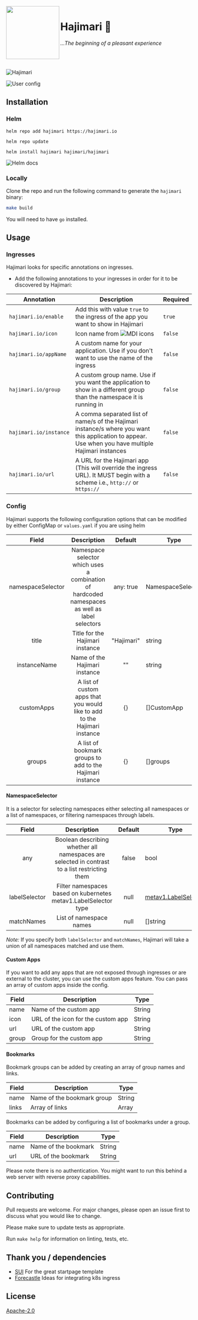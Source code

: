<img src="https://raw.githubusercontent.com/toboshii/hajimari/main/docs/static/img/logo.png" align="left" height="144px"/>

# Hajimari :sunrise:
*...The beginning of a pleasant experience*

<br />
<br />

![Hajimari](https://raw.githubusercontent.com/toboshii/hajimari/main/docs/static/img/screen01.png)

![User config](https://raw.githubusercontent.com/toboshii/hajimari/main/docs/static/img/screen02.png)

## Installation

### Helm

`helm repo add hajimari https://hajimari.io`

`helm repo update`

`helm install hajimari hajimari/hajimari`

![Helm docs](charts/hajimari)

### Locally

Clone the repo and run the following command to generate the `hajimari` binary:

```bash
make build
```

You will need to have `go` installed.

## Usage

### Ingresses

Hajimari looks for specific annotations on ingresses.

- Add the following annotations to your ingresses in order for it to be discovered by Hajimari:

| Annotation                                   | Description                                                                                                                                                 | Required |
| -------------------------------------------- | ----------------------------------------------------------------------------------------------------------------------------------------------------------- | -------- |
| `hajimari.io/enable`             | Add this with value `true` to the ingress of the app you want to show in Hajimari                                                                                       | `true`   |
| `hajimari.io/icon`               | Icon name from ![MDI icons](https://materialdesignicons.com/)                                                                                                           | `false`  |
| `hajimari.io/appName`            | A custom name for your application. Use if you don't want to use the name of the ingress                                                                                | `false`  |
| `hajimari.io/group`              | A custom group name. Use if you want the application to show in a different group than the namespace it is running in                                                   | `false`  |
| `hajimari.io/instance`           | A comma separated list of name/s of the Hajimari instance/s where you want this application to appear. Use when you have multiple Hajimari instances                    | `false`  |
| `hajimari.io/url`                | A URL for the Hajimari app (This will override the ingress URL). It MUST begin with a scheme i.e., `http://` or `https://`                                              | `false`  |

### Config

Hajimari supports the following configuration options that can be modified by either ConfigMap or `values.yaml` if you are using helm

|       Field       |                                                Description                                                 |         Default         | Type              |
| :---------------: | :--------------------------------------------------------------------------------------------------------: | :---------------------: | ----------------- |
| namespaceSelector | Namespace selector which uses a combination of hardcoded namespaces as well as label selectors             |        any: true        | NamespaceSelector |
|       title       |                                     Title for the Hajimari instance                                        |        "Hajimari"       | string            |
|   instanceName    |                                      Name of the Hajimari instance                                         |           ""            | string            |
|    customApps     |                A list of custom apps that you would like to add to the Hajimari instance                   |           {}            | []CustomApp       |
|    groups         |                A list of bookmark groups to add to the Hajimari instance                                   |           {}            | []groups          |

#### NamespaceSelector

It is a selector for selecting namespaces either selecting all namespaces or a list of namespaces, or filtering namespaces through labels.

|     Field     |                                          Description                                          | Default | Type                                                                                         |
| :-----------: | :-------------------------------------------------------------------------------------------: | :-----: | -------------------------------------------------------------------------------------------- |
|      any      | Boolean describing whether all namespaces are selected in contrast to a list restricting them |  false  | bool                                                                                         |
| labelSelector |                Filter namespaces based on kubernetes metav1.LabelSelector type                |  null   | [metav1.LabelSelector](https://godoc.org/k8s.io/apimachinery/pkg/apis/meta/v1#LabelSelector) |
|  matchNames   |                                    List of namespace names                                    |  null   | []string                                                                                     |

*Note:* If you specify both `labelSelector` and `matchNames`, Hajimari will take a union of all namespaces matched and use them.

#### Custom Apps

If you want to add any apps that are not exposed through ingresses or are external to the cluster, you can use the custom apps feature. You can pass an array of custom apps inside the config.

| Field             | Description                               | Type              |
| ----------------- | ----------------------------------------- | ----------------- |
| name              | Name of the custom app                    | String            |
| icon              | URL of the icon for the custom app        | String            |
| url               | URL of the custom app                     | String            |
| group             | Group for the custom app                  | String            |

#### Bookmarks

Bookmark groups can be added by creating an array of group names and links.

| Field            | Description                               | Type              |
| -----------------| ----------------------------------------- | ----------------- |
| name             | Name of the bookmark group                | String            |
| links            | Array of links                            | Array             |

Bookmarks can be added by configuring a list of bookmarks under a group.

| Field             | Description                               | Type              |
| ----------------- | ----------------------------------------- | ----------------- |
| name              | Name of the bookmark                      | String            |
| url               | URL of the bookmark                       | String            |

Please note there is no authentication. You might want to run this behind a web server with reverse proxy capabilities.

## Contributing

Pull requests are welcome. For major changes, please open an issue first to discuss what you would like to change.

Please make sure to update tests as appropriate.

Run `make help` for information on linting, tests, etc.

## Thank you / dependencies

- [SUI](https://github.com/jeroenpardon/sui) For the great startpage template
- [Forecastle](https://github.com/stakater/Forecastle) Ideas for integrating k8s ingress

## License
[Apache-2.0](https://choosealicense.com/licenses/apache-2.0/)
